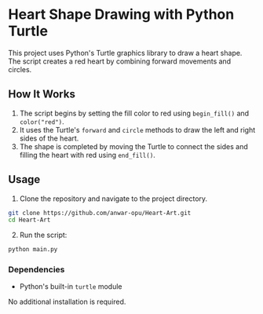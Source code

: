 # Heart Shape Drawing with Python Turtle

This project uses Python's Turtle graphics library to draw a heart shape. The script creates a red heart by combining forward movements and circles.

## How It Works

1. The script begins by setting the fill color to red using `begin_fill()` and `color("red")`.
2. It uses the Turtle's `forward` and `circle` methods to draw the left and right sides of the heart.
3. The shape is completed by moving the Turtle to connect the sides and filling the heart with red using `end_fill()`.

## Usage

1. Clone the repository and navigate to the project directory.

```bash
git clone https://github.com/anwar-opu/Heart-Art.git
cd Heart-Art
```
2. Run the script:
```bash
python main.py
```
### Dependencies
- Python's built-in `turtle` module
  
No additional installation is required.
